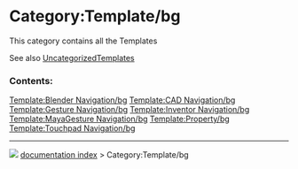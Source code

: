 # Category:Template/bg
This category contains all the Templates

See also [UncategorizedTemplates](Special_UncategorizedTemplates.md)

### Contents:

    
  [Template:Blender Navigation/bg](Template:Blender_Navigation/bg.md)     [Template:CAD Navigation/bg](Template:CAD_Navigation/bg.md)                   [Template:Gesture Navigation/bg](Template:Gesture_Navigation/bg.md)
  [Template:Inventor Navigation/bg](Template:Inventor_Navigation/bg.md)   [Template:MayaGesture Navigation/bg](Template:MayaGesture_Navigation/bg.md)   [Template:Property/bg](Template:Property/bg.md)
  [Template:Touchpad Navigation/bg](Template:Touchpad_Navigation/bg.md)



---
![](images/Right_arrow.png) [documentation index](../README.md) > Category:Template/bg
